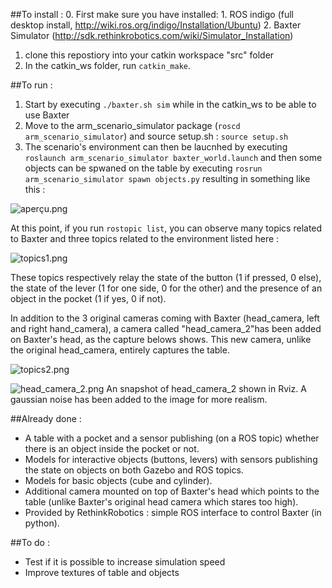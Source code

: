 ##To install :
0. First make sure you have installed:
    1. ROS indigo (full desktop install, http://wiki.ros.org/indigo/Installation/Ubuntu)
    2. Baxter Simulator (http://sdk.rethinkrobotics.com/wiki/Simulator_Installation)
1. clone this repostiory into your catkin workspace "src" folder
2. In the catkin_ws folder, run ```catkin_make```.


##To run :
1. Start by executing ```./baxter.sh sim``` while in the catkin_ws to be able to use Baxter
2. Move to the arm_scenario_simulator package (```roscd arm_scenario_simulator```) and source setup.sh : ```source setup.sh```
3. The scenario's environment can then be laucnhed by executing ```roslaunch arm_scenario_simulator baxter_world.launch``` and then some objects can be spwaned on the table by executing ```rosrun arm_scenario_simulator spawn objects.py``` resulting in something like this :

![aperçu.png](https://bitbucket.org/repo/GLdKKe/images/3521778972-aper%C3%A7u.png)

At this point, if you run ```rostopic list```, you can observe many topics related to Baxter and three topics related to the environment listed here : 

![topics1.png](https://bitbucket.org/repo/GLdKKe/images/1099375156-topics1.png)

These topics respectively relay the state of the button (1 if pressed, 0 else), the state of the lever (1 for one side, 0 for the other) and the presence of an object in the pocket (1 if yes, 0 if not).

In addition to the 3 original cameras coming with Baxter (head_camera, left and right hand_camera), a camera called "head_camera_2"has been added on Baxter's head, as the capture belows shows. This new camera, unlike the original head_camera, entirely captures the table.

![topics2.png](https://bitbucket.org/repo/GLdKKe/images/655402798-topics2.png)

![head_camera_2.png](https://bitbucket.org/repo/GLdKKe/images/451840738-head_camera_2.png)
An snapshot of head_camera_2 shown in Rviz. A gaussian noise has been added to the image for more realism.


##Already done : 
* A table with a pocket and a sensor publishing (on a ROS topic) whether there is an object inside the pocket or not.
* Models for interactive objects (buttons, levers) with sensors publishing the state on objects on both Gazebo and ROS topics.
* Models for basic objects (cube and cylinder).
* Additional camera mounted on top of Baxter's head which points to the table (unlike Baxter's original head camera which stares too high).
* Provided by RethinkRobotics : simple ROS interface to control Baxter (in python).

##To do :
* Test if it is possible to increase simulation speed
* Improve textures of table and objects